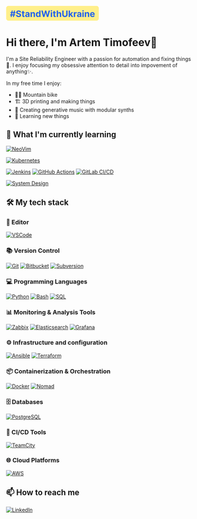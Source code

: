 [![Stand With Ukraine](https://raw.githubusercontent.com/vshymanskyy/StandWithUkraine/main/badges/StandWithUkraine.svg)](https://stand-with-ukraine.pp.ua)

# Hi there, I'm Artem Timofeev👋

I'm a Site Reliability Engineer with a passion for automation and fixing things👷.
I enjoy focusing my obsessive attention to detail into impovement of anything✨.

In my free time I enjoy:

- 🚵‍♂️ Mountain bike
- 🏗️ 3D printing and making things
- 🎹 Creating generative music with modular synths
- 📖 Learning new things

## 🌱 What I'm currently learning

[![NeoVim](https://img.shields.io/badge/-neovim-blue?style=flat&logo=Neovim&logoColor=green)](https://github.com/atimofeev/dotfiles/tree/main/nvim)

[![Kubernetes](https://img.shields.io/badge/-Kubernetes-326CE5?style=flat&logo=kubernetes&logoColor=white)](#)

[![Jenkins](https://img.shields.io/badge/-Jenkins-D24939?style=flat&logo=jenkins&logoColor=white)](https://github.com/atimofeev/learning-jenkins)
[![GitHub Actions](https://img.shields.io/badge/-GitHub_Actions-2088FF?style=flat&logo=github-actions&logoColor=white)](#)
[![GitLab CI/CD](https://img.shields.io/badge/-GitLab_CI/CD-FCA121?style=flat&logo=gitlab&logoColor=white)](#)

[![System Design](https://img.shields.io/badge/-System_Design-000000?style=flat&logoColor=white)](#)

## 🛠️ My tech stack

### 📝 Editor

[![VSCode](https://img.shields.io/badge/-VSCode-blue?style=flat&logo=Visual-Studio-Code&logoColor=white)](#)

### 📚 Version Control

[![Git](https://img.shields.io/badge/-Git-F05032?style=flat&logo=git&logoColor=white)](https://github.com/atimofeev/dotfiles/blob/main/git/files/gitconfig)
[![Bitbucket](https://img.shields.io/badge/-Bitbucket-0052CC?style=flat&logo=bitbucket&logoColor=white)](#)
[![Subversion](https://img.shields.io/badge/-Subversion-809CC9?style=flat&logo=subversion&logoColor=white)](#)

### 💻 Programming Languages

[![Python](https://img.shields.io/badge/-Python-3776AB?style=flat&logo=python&logoColor=white)](https://github.com/atimofeev/learning-python)
[![Bash](https://img.shields.io/badge/-Bash-4EAA25?style=flat&logo=gnu-bash&logoColor=white)](https://github.com/atimofeev/dotfiles)
[![SQL](https://img.shields.io/badge/-SQL-4479A1?style=flat&logo=sql&logoColor=white)](#)

### 📊 Monitoring & Analysis Tools

[![Zabbix](https://img.shields.io/badge/-Zabbix-EE0000?style=flat&logo=zabbix&logoColor=white)](#)
[![Elasticsearch](https://img.shields.io/badge/-Elasticsearch-005571?style=flat&logo=elasticsearch&logoColor=white)](#)
[![Grafana](https://img.shields.io/badge/-Grafana-F46800?style=flat&logo=grafana&logoColor=white)](#)

### ⚙️ Infrastructure and configuration

[![Ansible](https://img.shields.io/badge/-Ansible-EE0000?style=flat&logo=ansible&logoColor=white)](#)
[![Terraform](https://img.shields.io/badge/-Terraform-623CE4?style=flat&logo=terraform&logoColor=white)](https://github.com/atimofeev/learning-terraform)

### 📦 Containerization & Orchestration

[![Docker](https://img.shields.io/badge/-Docker-2496ED?style=flat&logo=docker&logoColor=white)](#)
[![Nomad](https://img.shields.io/badge/-Nomad-00BC7F?style=flat&logo=hashicorp&logoColor=white)](#)

### 🗄️ Databases

[![PostgreSQL](https://img.shields.io/badge/-PostgreSQL-336791?style=flat&logo=postgresql&logoColor=white)](#)

### 🚀 CI/CD Tools

[![TeamCity](https://img.shields.io/badge/-TeamCity-000000?style=flat&logo=teamcity&logoColor=white)](#)

### 🌐 Cloud Platforms

[![AWS](https://img.shields.io/badge/-AWS-orange?style=flat&logo=amazon-aws&logoColor=white)](https://github.com/atimofeev/learning-terraform)

## 📫 How to reach me

[![LinkedIn](https://img.shields.io/badge/LinkedIn-Artem_Timofeev-blue?style=flat&logo=linkedin&logoColor=white)](https://www.linkedin.com/in/artem-timofeev-240b7a14b/)

